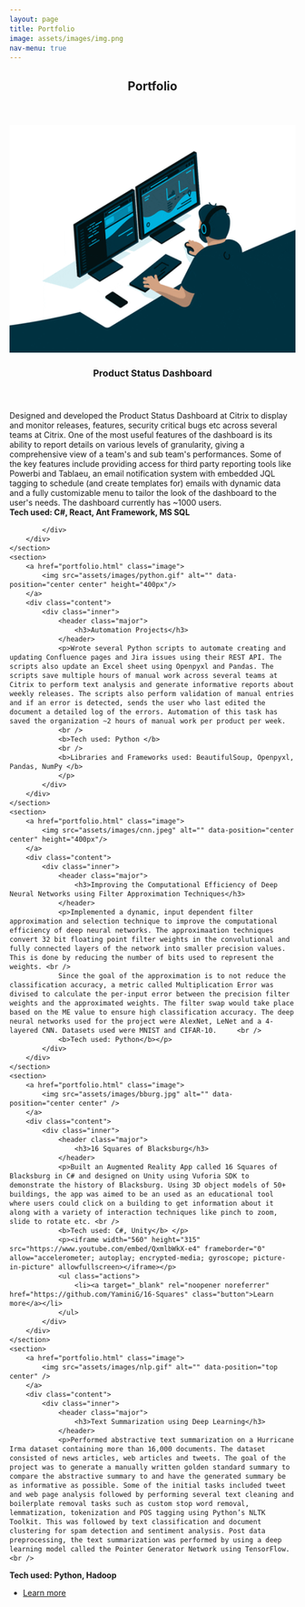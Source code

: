 ```yaml
---
layout: page
title: Portfolio
image: assets/images/img.png
nav-menu: true
---
```


<!-- Main -->
<div id="main" class="alt">

<!-- One -->
<section id="one">
	<div class="inner">
		<header class="major">
			<h1>Portfolio</h1>
		</header> 

<!-- Two -->
<section id="two" class="spotlights">
	<section>
		<a href="portfolio.html" class="image">
			<img src="assets/images/psd_gif.gif" alt="" data-position="center center" height="400px"/>
		</a>
		<div class="content">
			<div class="inner">
				<header class="major">
					<h3>Product Status Dashboard</h3>
				</header>
				<p>Designed and developed the Product Status Dashboard at Citrix to display and monitor releases, features, security critical bugs etc across several teams at Citrix. One of the most useful features of the dashboard is its ability to report details on various levels of granularity, giving a comprehensive view of a team's and sub team's performances. Some of the key features include providing access for third party reporting tools like Powerbi and Tablaeu, an email notification system with embedded JQL tagging to schedule (and create templates for) emails with dynamic data and a fully customizable menu to tailor the look of the dashboard to the user's needs. The dashboard currently has ~1000 users.    <br />
								<b>Tech used: C#, React, Ant Framework, MS SQL</b> </p>

				
			</div>
		</div>
	</section>
	<section>
		<a href="portfolio.html" class="image">
			<img src="assets/images/python.gif" alt="" data-position="center center" height="400px"/>
		</a>
		<div class="content">
			<div class="inner">
				<header class="major">
					<h3>Automation Projects</h3>
				</header>
				<p>Wrote several Python scripts to automate creating and updating Confluence pages and Jira issues using their REST API. The scripts also update an Excel sheet using Openpyxl and Pandas. The scripts save multiple hours of manual work across several teams at Citrix to perform text analysis and generate informative reports about weekly releases. The scripts also perform validation of manual entries and if an error is detected, sends the user who last edited the document a detailed log of the errors. Automation of this task has saved the organization ~2 hours of manual work per product per week.
				<br />
				<b>Tech used: Python </b>
				<br />
				<b>Libraries and Frameworks used: BeautifulSoup, Openpyxl, Pandas, NumPy </b>
				</p>
			</div>
		</div>
	</section>
	<section>
		<a href="portfolio.html" class="image">
			<img src="assets/images/cnn.jpeg" alt="" data-position="center center" height="400px"/>
		</a>
		<div class="content">
			<div class="inner">
				<header class="major">
					<h3>Improving the Computational Efficiency of Deep Neural Networks using Filter Approximation Techniques</h3>
				</header>
				<p>Implemented a dynamic, input dependent filter approximation and selection technique to improve the computational efficiency of deep neural networks. The approximaation techniques convert 32 bit floating point filter weights in the convolutional and fully connected layers of the network into smaller precision values. This is done by reducing the number of bits used to represent the weights. <br />
				Since the goal of the approximation is to not reduce the classification accuracy, a metric called Multiplication Error was divised to calculate the per-input error between the precision filter weights and the approximated weights. The filter swap would take place based on the ME value to ensure high classification accuracy. The deep neural networks used for the project were AlexNet, LeNet and a 4-layered CNN. Datasets used were MNIST and CIFAR-10.		<br />	
				<b>Tech used: Python</b></p>
			</div>
		</div>
	</section>
	<section>
		<a href="portfolio.html" class="image">
			<img src="assets/images/bburg.jpg" alt="" data-position="center center" />
		</a>
		<div class="content">
			<div class="inner">
				<header class="major">
					<h3>16 Squares of Blacksburg</h3>
				</header>
				<p>Built an Augmented Reality App called 16 Squares of Blacksburg in C# and designed on Unity using Vuforia SDK to demonstrate the history of Blacksburg. Using 3D object models of 50+ buildings, the app was aimed to be an used as an educational tool where users could click on a building to get information about it along with a variety of interaction techniques like pinch to zoom, slide to rotate etc. <br />
				<b>Tech used: C#, Unity</b> </p>
				<p><iframe width="560" height="315" src="https://www.youtube.com/embed/QxmlbWkX-e4" frameborder="0" allow="accelerometer; autoplay; encrypted-media; gyroscope; picture-in-picture" allowfullscreen></iframe></p>
				<ul class="actions">
					<li><a target="_blank" rel="noopener noreferrer" href="https://github.com/YaminiG/16-Squares" class="button">Learn more</a></li>
				</ul>
			</div>
		</div>
	</section>
	<section>
		<a href="portfolio.html" class="image">
			<img src="assets/images/nlp.gif" alt="" data-position="top center" />
		</a>
		<div class="content">
			<div class="inner">
				<header class="major">
					<h3>Text Summarization using Deep Learning</h3>
				</header>
				<p>Performed abstractive text summarization on a Hurricane Irma dataset containing more than 16,000 documents. The dataset consisted of news articles, web articles and tweets. The goal of the project was to generate a manually written golden standard summary to compare the abstractive summary to and have the generated summary be as informative as possible. Some of the initial tasks included tweet and web page analysis followed by performing several text cleaning and boilerplate removal tasks such as custom stop word removal, lemmatization, tokenization and POS tagging using Python’s NLTK Toolkit. This was followed by text classification and document clustering for spam detection and sentiment analysis. Post data preprocessing, the text summarization was performed by using a deep learning model called the Pointer Generator Network using TensorFlow. <br />
 <b>Tech used: Python, Hadoop</b></p>
				<ul class="actions">
					<li><a target="_blank" rel="noopener noreferrer" href="https://github.com/YaminiG/Big-Data-Text-Summarization" class="button">Learn more</a></li>
				</ul>
			</div>
		</div>
	</section>
	<section>
		

